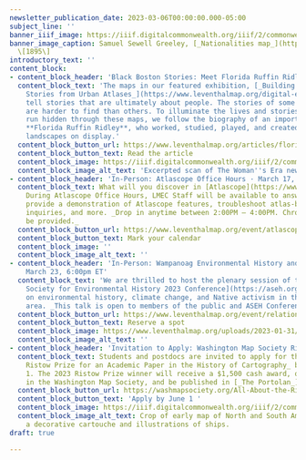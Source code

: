 ```yaml
---
newsletter_publication_date: 2023-03-06T00:00:00.000-05:00
subject_line: ''
banner_iiif_image: https://iiif.digitalcommonwealth.org/iiif/2/commonwealth:3f463609g/68,98,6250,3908/2000,/0/default.jpg
banner_image_caption: Samuel Sewell Greeley, [_Nationalities map_](https://collections.leventhalmap.org/search/commonwealth:3f4636086)
  \[1895\]
introductory_text: ''
content_block:
- content_block_header: 'Black Boston Stories: Meet Florida Ruffin Ridley'
  content_block_text: 'The maps in our featured exhibition, [_Building Blocks: Boston
    Stories from Urban Atlases_](https://www.leventhalmap.org/digital-exhibitions/building-blocks/),
    tell stories that are ultimately about people. The stories of some people, however,
    are harder to find than others. To illuminate the lives and stories that sometimes
    run hidden through these maps, we follow the biography of an important Black Bostonian,
    **Florida Ruffin Ridley**, who worked, studied, played, and created within the
    landscapes on display.'
  content_block_button_url: https://www.leventhalmap.org/articles/florida-ruffin-ridley/
  content_block_button_text: Read the article
  content_block_image: https://iiif.digitalcommonwealth.org/iiif/2/commonwealth:ks65kw322/65,401,3446,3746/2000,/0/default.jpg
  content_block_image_alt_text: 'Excerpted scan of The Woman''s Era newspaper. '
- content_block_header: 'In-Person: Atlascope Office Hours · March 17, 2:00pm ET'
  content_block_text: What will you discover in [Atlascope](https://www.atlascope.org/)?
    During Atlascope Office Hours, LMEC Staff will be available to answer questions,
    provide a demonstration of Atlascope features, troubleshoot atlas-based research
    inquiries, and more. _Drop in anytime between 2:00PM – 4:00PM. Chromebooks will
    be provided._
  content_block_button_url: https://www.leventhalmap.org/event/atlascope-office-hours/
  content_block_button_text: Mark your calendar
  content_block_image: ''
  content_block_image_alt_text: ''
- content_block_header: 'In-Person: Wampanoag Environmental History and Activism ·
    March 23, 6:00pm ET'
  content_block_text: 'We are thrilled to host the plenary session of the [American
    Society for Environmental History 2023 Conference](https://aseh.org/aseh-2023-conference)
    on environmental history, climate change, and Native activism in the Greater Boston
    area. _This talk is open to members of the public and ASEH Conference attendees._ '
  content_block_button_url: https://www.leventhalmap.org/event/relations-with-the-land-and-the-sea-wampanoag-history-activism-confronting-climate-environmental-change/
  content_block_button_text: Reserve a spot
  content_block_image: https://www.leventhalmap.org/uploads/2023-01-31/p15774coll6_2911_large.jpg
  content_block_image_alt_text: ''
- content_block_header: 'Invitation to Apply: Washington Map Society Ristow Prize'
  content_block_text: Students and postdocs are invited to apply for the _Walter W.
    Ristow Prize for an Academic Paper in the History of Cartography_ before June
    1. The 2023 Ristow Prize winner will receive a $1,500 cash award, one-year membership
    in the Washington Map Society, and be published in [_The Portolan_](https://washmapsociety.org/about-the-portolan).
  content_block_button_url: https://washmapsociety.org/All-About-the-Ristow-Prize
  content_block_button_text: 'Apply by June 1 '
  content_block_image: https://iiif.digitalcommonwealth.org/iiif/2/commonwealth:3f462s370/712,861,7832,5849/2000,/0/default.jpg
  content_block_image_alt_text: Crop of early map of North and South America, featuring
    a decorative cartouche and illustrations of ships.
draft: true

---
```

